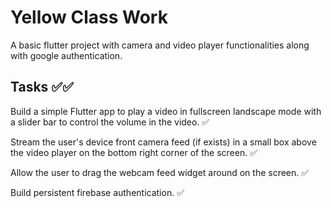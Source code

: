 # Yellow Class Work

A basic flutter project with camera and video player functionalities along with google authentication.

## Tasks ✅✅

 Build a simple Flutter app to play a video in fullscreen landscape mode with a slider bar to control the volume in the video. ✅

Stream the user's device front camera feed (if exists) in a small box above the video player on the bottom right corner of the screen. ✅

Allow the user to drag the webcam feed widget around on the screen. ✅

Build persistent firebase authentication. ✅
